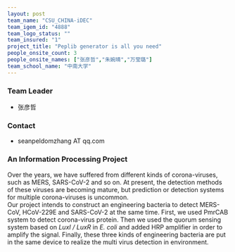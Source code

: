 ```yaml
---
layout: post
team_name: "CSU_CHINA-iDEC"
team_igem_id: "4888"
team_logo_status: ""
team_insured: "1"
project_title: "Peplib generator is all you need"
people_onsite_count: 3
people_onsite_names: ["张彦哲","朱婉晴","万莹璐"]
team_school_name: "中南大学"
---
```



### Team Leader
* 张彦哲

### Contact
* seanpeldomzhang AT qq.com

### An Information Processing Project

Over the years, we have suffered from different kinds of corona-viruses, such as MERS, SARS-CoV-2 and so on. At present, the detection methods of these viruses are becoming mature, but prediction or detection systems for multiple corona-viruses is uncommon.  
Our project intends to construct an engineering bacteria to detect MERS-CoV, HCoV-229E and SARS-CoV-2 at the same time. First, we used PmrCAB system to detect corona-virus protein. Then we used the  quorum sensing system based on *LuxI / LuxR* in *E. coli* and added HRP amplifier in order to amplify the signal. Finally, these three kinds of engineering bacteria are put in the same device to realize the multi virus detection in  environment.
